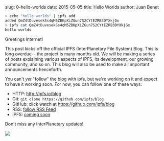 slug: 0-hello-worlds
date: 2015-05-05
title: Hello Worlds
author: Juan Benet

```sh
> echo "hello worlds" | ipfs add
added QmZ4tDuvesekSs4qM5ZBKpXiZGun7S2CYtEZRB3DYXkjGx
> ipfs cat QmZ4tDuvesekSs4qM5ZBKpXiZGun7S2CYtEZRB3DYXkjGx
hello worlds
```

Greetings Internet!

This post kicks off the official IPFS (InterPlanetary File System) Blog. This is long overdue-- the project is many months old. We will be making a series of posts explaining various aspects of IPFS, its development, our growing community, and so on. This blog will also be used to make all important announcements henceforth.

<!--more-->

You can't _yet_ "follow" the blog with ipfs, but we're working on it and expect to have it working soon. For now, you can follow one of these ways:

- HTTP: http://ipfs.io/blog
- Git: `git clone https://github.com/ipfs/blog`
- GitHub: click watch at https://github.com/ipfs/blog
- RSS: [follow RSS Feed](../../rss.xml)
- IPFS: [coming soon](https://github.com/ipfs/blog/issues/2)

Don't miss any InterPlanetary updates!

![]({attach}/images/earthrise.png)
